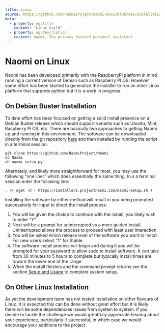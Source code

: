 ```yaml
---
title: Linux
source: https://github.com/naomiproject/naomi-docs/blob/dev/installation/linux.md
meta:
  - property: og:title
    content: "Linux Guild"
  - property: og:description
    content: Naomi, The privacy focused personal assistant
---
```


# Naomi on Linux

Naomi has been developed primarily with the RaspberryPi platform in mind running a current version of Debian such as Raspberry PI OS. However some effort has been started to generalize the installer to run on other Linux platform that supports python but it is a work in progress.
## On Debian Buster Installation
To date effort has been focused on getting a solid install presence on a Debian Buster release which should support variants such as Ubuntu, Mint, Raspberry Pi OS, etc. 
There are basically two approaches to getting Naomi up and running in this environment. The software can be downloaded directly from the git repository [here](https://github.com/NaomiProject/Naomi) and then installed by running the script in a terminal session.
```shell
git clone https://github.com/NaomiProject/Naomi
cd Naomi
sh naomi-setup.py  
```
Alternately, and likely more straightforward for most, you may use the following "one liner" which does essentially the same thing. In a a terminal session enter the following line:
```shell
. <( wget -O - https://installers.projectnaomi.com/naomi-setup.sh )
```
Installing the software by either method will result in you being prompted successively for input to direct the install process:  
1. You will be given the choice to continue with the install, you likely wish to enter "Y"
2. Next will be a prompt for uninterrupted vs a more guided install. Uninterrupted allows the process to proceed with least user interaction.
3. You will be asked which release level of the software you want to install. For new users select "1" for Stable.
4. The software install process will begin and during it you will be prompted for your password to allow sudo to install software. It can take from 30 minutes to 5 hours to complete but typically install times are toward the lower end of the range.
6. When the install finishes and the command prompt returns see the section [Setup and Usage](../setup/index.html) to complete system setup. 

## On Other Linux Installation
As yet the development team has not tested installation on other flavours of Linux. It is expected this can be done without great effort but it is likely there will be some dependencies issues from system to system. If you decide to tackle the challenge we would greatfully appreciate hearing about your experience, particularly if successful, in which case we would encourage your additions to the project.

<DocPreviousVersions/>
<EditPageLink/>
